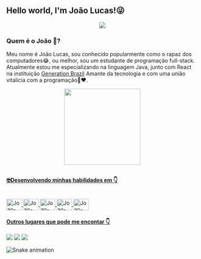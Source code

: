 ## Hello world, I'm João Lucas!😜

<p align="center"> 
    <img src="https://readme-typing-svg.herokuapp.com?color=16A085&size=28&center=true&vCenter=true&lines=Full-Stack+Developer"(https://git.io/typing-svg)>
 </p>
 
 ### Quem é o João 🤔?
 Meu nome é João Lucas, sou conhecido popularmente como o rapaz dos computadores😂, ou melhor, sou um estudante de programação full-stack.<br>
 Atualmente estou me especializando na linguagem Java, junto com React na instituição [Generation Brazil](https://www.linkedin.com/school/generationbrasil/)
 Amante da tecnologia e com uma união vitalicia com a programação💍❤️.
<div align="center">
  <a href="https://github.com/Joaolucas398">
  <img height="200em" src="https://github-readme-stats.vercel.app/api/top-langs/?username=Joaolucas398&layout=compact&langs_count=7&theme=dark"/>
</div>
  
##
 #### 🤓Desenvolvendo minhas habilidades em 👇 
<div style="display: inline_block"><br>
<img align="center" alt="Joao-React" height="30" width="40" src="https://img.shields.io/badge/-React-blue">
<img align="center" alt="Joao-HTML" height="30" width="40" src="https://img.shields.io/badge/-HTML-orange">
<img align="center" alt="Joao-CSS" height="30" width="40" src="https://img.shields.io/badge/-CSS-blue">  
<img align="center" alt="Joao-Java" height="30" width="40" src="https://img.shields.io/badge/-JAVA-black"> 
<img align="center" alt="Joao-Java" height="30" width="40" src="https://img.shields.io/badge/-SQL-blue"> 
</div>
 
  #### Outros lugares que pode me encontar 👇
<div>
<a href="https://www.instagram.com/lucasbreckgm" target="_blank"><img src="https://img.shields.io/badge/-Instagram-%23E4405F?style=for-the-badge&logo=instagram&logoColor=white" target="_blank"></a>
<a href = "mailto:joaolucadesouzapaz1@gmail.com"><img src="https://img.shields.io/badge/-Gmail-%23333?style=for-the-badge&logo=gmail&logoColor=white" target="_blank"></a>
<a href="https://www.linkedin.com/in/jlsouzapaz/" target="_blank"><img src="https://img.shields.io/badge/-LinkedIn-%230077B5?style=for-the-badge&logo=linkedin&logoColor=white" target="_blank"></a> 
 
  ![Snake animation](https://github.com/Joaolucas398/Joaolucas398/blob/output/github-contribution-grid-snake.svg)
   
</div>
